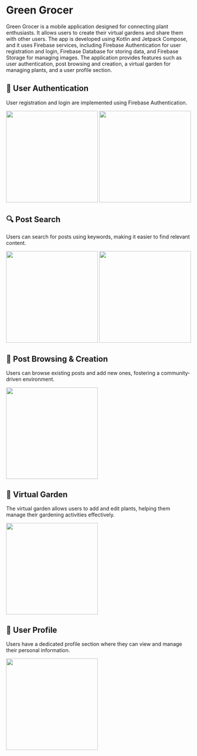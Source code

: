 # Green Grocer

Green Grocer is a mobile application designed for connecting plant enthusiasts. It allows users to create their virtual gardens and share them with other users. The app is developed using Kotlin and Jetpack Compose, and it uses Firebase services, including Firebase Authentication for user registration and login, Firebase Database for storing data, and Firebase Storage for managing images. The application provides features such as user authentication, post browsing and creation, a virtual garden for managing plants, and a user profile section.

## 🔐 User Authentication

User registration and login are implemented using Firebase Authentication.

<img src="https://github.com/user-attachments/assets/bbba0efd-6fa5-4d01-817b-c6c414c71a37" width="250" />
<img src="https://github.com/user-attachments/assets/39c67849-235b-4b45-a119-f78dba8edcaf" width="250" />

## 🔍 Post Search

Users can search for posts using keywords, making it easier to find relevant content.

<img src="https://github.com/user-attachments/assets/a2a8b95e-49a0-4e54-a123-459db47c572d" width="250" />
<img src="https://github.com/user-attachments/assets/378070b3-0803-4a00-85af-0a3a8aa502bf" width="250" />


## 📝 Post Browsing & Creation

Users can browse existing posts and add new ones, fostering a community-driven environment.

<img src="https://github.com/user-attachments/assets/fb5bfdf0-ca43-4183-8afa-c6a34303bc53" width="250" />

## 🌱 Virtual Garden

The virtual garden allows users to add and edit plants, helping them manage their gardening activities effectively.

<img src="https://github.com/user-attachments/assets/bee7ca3d-21d2-4d00-8760-75177d795abc" width="250" />


## 👤 User Profile

Users have a dedicated profile section where they can view and manage their personal information.

<img src="https://github.com/user-attachments/assets/5429946f-e424-4456-a717-84c38625ce51" width="250" />
